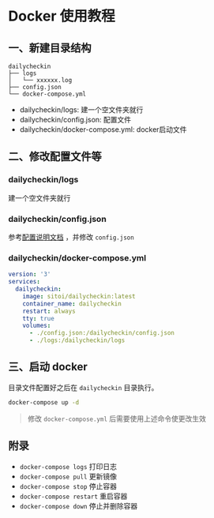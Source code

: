 # Docker 使用教程

## 一、新建目录结构

```text
dailycheckin
├── logs
│   └── xxxxxx.log
├── config.json
└── docker-compose.yml
```

- dailycheckin/logs: 建一个空文件夹就行
- dailycheckin/config.json: 配置文件
- dailycheckin/docker-compose.yml: docker启动文件

## 二、修改配置文件等

### dailycheckin/logs

建一个空文件夹就行

### dailycheckin/config.json

参考[配置说明文档](https://github.com/Sitoi/dailycheckin/blob/main/docs/settings.md) ，并修改 `config.json`

### dailycheckin/docker-compose.yml

```yaml
version: '3'
services:
  dailycheckin:
    image: sitoi/dailycheckin:latest
    container_name: dailycheckin
    restart: always
    tty: true
    volumes:
      - ./config.json:/dailycheckin/config.json
      - ./logs:/dailycheckin/logs
```

## 三、启动 docker

目录文件配置好之后在 `dailycheckin` 目录执行。

```bash
docker-compose up -d
```

> 修改 `docker-compose.yml` 后需要使用上述命令使更改生效

## 附录

- `docker-compose logs` 打印日志
- `docker-compose pull` 更新镜像
- `docker-compose stop` 停止容器
- `docker-compose restart` 重启容器
- `docker-compose down` 停止并删除容器
